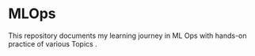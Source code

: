 # MLOps
This repository documents my learning journey in ML Ops  with hands-on practice of various Topics . 
